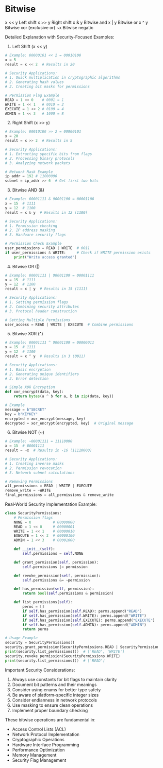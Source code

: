 



# Bitwise

x << y Left shift
x >> y Right shift
x & y Bitwise and
x | y Bitwise or
x ^ y Bitwise xor (exclusive or)
~x Bitwise negatio

Detailed Explanation with Security-Focused Examples:

1. Left Shift (x << y)
```python
# Example: 00000101 << 2 = 00010100
x = 5
result = x << 2  # Results in 20

# Security Applications:
# 1. Quick multiplication in cryptographic algorithms
# 2. Generating hash values
# 3. Creating bit masks for permissions

# Permission Flag Example
READ = 1 << 0    # 0001 = 1
WRITE = 1 << 1   # 0010 = 2
EXECUTE = 1 << 2 # 0100 = 4
ADMIN = 1 << 3   # 1000 = 8
```

2. Right Shift (x >> y)
```python
# Example: 00010100 >> 2 = 00000101
x = 20
result = x >> 2  # Results in 5

# Security Applications:
# 1. Extracting specific bits from flags
# 2. Processing binary protocols
# 3. Analyzing network packets

# Network Mask Example
ip_addr = 192 # 11000000
subnet = ip_addr >> 6  # Get first two bits
```

3. Bitwise AND (&)
```python
# Example: 00001111 & 00001100 = 00001100
x = 15  # 1111
y = 12  # 1100
result = x & y  # Results in 12 (1100)

# Security Applications:
# 1. Permission checking
# 2. IP address masking
# 3. Hardware security flags

# Permission Check Example
user_permissions = READ | WRITE  # 0011
if user_permissions & WRITE:     # Check if WRITE permission exists
    print("Write access granted")
```

4. Bitwise OR (|)
```python
# Example: 00001111 | 00001100 = 00001111
x = 15  # 1111
y = 12  # 1100
result = x | y  # Results in 15 (1111)

# Security Applications:
# 1. Setting permission flags
# 2. Combining security attributes
# 3. Protocol header construction

# Setting Multiple Permissions
user_access = READ | WRITE | EXECUTE  # Combine permissions
```

5. Bitwise XOR (^)
```python
# Example: 00001111 ^ 00001100 = 00000011
x = 15  # 1111
y = 12  # 1100
result = x ^ y  # Results in 3 (0011)

# Security Applications:
# 1. Basic encryption
# 2. Generating unique identifiers
# 3. Error detection

# Simple XOR Encryption
def xor_encrypt(data, key):
    return bytes(a ^ b for a, b in zip(data, key))

# Example
message = b"SECRET"
key = b"KEYKEY"
encrypted = xor_encrypt(message, key)
decrypted = xor_encrypt(encrypted, key)  # Original message
```

6. Bitwise NOT (~)
```python
# Example: ~00001111 = 11110000
x = 15  # 00001111
result = ~x  # Results in -16 (11110000)

# Security Applications:
# 1. Creating inverse masks
# 2. Permission revocation
# 3. Network subnet calculations

# Removing Permissions
all_permissions = READ | WRITE | EXECUTE
remove_write = ~WRITE
final_permissions = all_permissions & remove_write
```

Real-World Security Implementation Example:
```python
class SecurityPermissions:
    # Permission flags
    NONE = 0          # 00000000
    READ = 1 << 0     # 00000001
    WRITE = 1 << 1    # 00000010
    EXECUTE = 1 << 2  # 00000100
    ADMIN = 1 << 3    # 00001000

    def __init__(self):
        self.permissions = self.NONE

    def grant_permission(self, permission):
        self.permissions |= permission

    def revoke_permission(self, permission):
        self.permissions &= ~permission

    def has_permission(self, permission):
        return bool(self.permissions & permission)

    def list_permissions(self):
        perms = []
        if self.has_permission(self.READ): perms.append("READ")
        if self.has_permission(self.WRITE): perms.append("WRITE")
        if self.has_permission(self.EXECUTE): perms.append("EXECUTE")
        if self.has_permission(self.ADMIN): perms.append("ADMIN")
        return perms

# Usage Example
security = SecurityPermissions()
security.grant_permission(SecurityPermissions.READ | SecurityPermissions.WRITE)
print(security.list_permissions())  # ['READ', 'WRITE']
security.revoke_permission(SecurityPermissions.WRITE)
print(security.list_permissions())  # ['READ']
```

Important Security Considerations:
1. Always use constants for bit flags to maintain clarity
2. Document bit patterns and their meanings
3. Consider using enums for better type safety
4. Be aware of platform-specific integer sizes
5. Consider endianness in network protocols
6. Use masking to ensure clean operations
7. Implement proper boundary checking

These bitwise operations are fundamental in:
- Access Control Lists (ACL)
- Network Protocol Implementation
- Cryptographic Operations
- Hardware Interface Programming
- Performance Optimization
- Memory Management
- Security Flag Management
